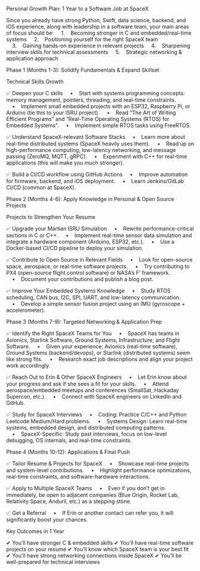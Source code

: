 Personal Growth Plan: 1 Year to a Software Job at SpaceX

Since you already have strong Python, Swift, data science, backend, and iOS experience, along with leadership in a software team, your main areas of focus should be:
    1.    Becoming stronger in C and embedded/real-time systems
    2.    Positioning yourself for the right SpaceX team
    3.    Gaining hands-on experience in relevant projects
    4.    Sharpening interview skills for technical assessments
    5.    Strategic networking & application approach

Phase 1 (Months 1-3): Solidify Fundamentals & Expand Skillset

Technical Skills Growth

✅ Deepen your C skills
    •    Start with systems programming concepts: memory management, pointers, threading, and real-time constraints.
    •    Implement small embedded projects with an ESP32, Raspberry Pi, or Arduino (tie this to your ISRU project).
    •    Read “The Art of Writing Efficient Programs” and “Real-Time Operating Systems (RTOS) for Embedded Systems”.
    •    Implement simple RTOS tasks using FreeRTOS.

✅ Understand SpaceX-relevant Software Stacks
    •    Learn more about real-time distributed systems (SpaceX heavily uses them).
    •    Read up on high-performance computing, low-latency networking, and message passing (ZeroMQ, MQTT, gRPC).
    •    Experiment with C++ for real-time applications (this will make you much stronger).

✅ Build a CI/CD workflow using GitHub Actions
    •    Improve automation for firmware, backend, and iOS deployment.
    •    Learn Jenkins/GitLab CI/CD (common at SpaceX).

Phase 2 (Months 4-6): Apply Knowledge in Personal & Open Source Projects

Projects to Strengthen Your Resume

✅ Upgrade your Martian ISRU Simulation
    •    Rewrite performance-critical sections in C or C++.
    •    Implement real-time sensor data simulation and integrate a hardware component (Arduino, ESP32, etc.).
    •    Use a Docker-based CI/CD pipeline to deploy your simulation.

✅ Contribute to Open Source in Relevant Fields
    •    Look for open-source space, aerospace, or real-time software projects.
    •    Try contributing to PX4 (open-source flight control software) or NASA’s F’ framework.
    •    Document your contributions and publish a blog post.

✅ Improve Your Embedded Systems Knowledge
    •    Study RTOS scheduling, CAN bus, I2C, SPI, UART, and low-latency communication.
    •    Develop a simple sensor fusion project using an IMU (gyroscope + accelerometer).

Phase 3 (Months 7-9): Targeted Networking & Application Prep

✅ Identify the Right SpaceX Teams for You
    •    SpaceX has teams in Avionics, Starlink Software, Ground Systems, Infrastructure, and Flight Software.
    •    Given your experience, Avionics (real-time software), Ground Systems (backend/devops), or Starlink (distributed systems) seem like strong fits.
    •    Research exact job descriptions and align your project work accordingly.

✅ Reach Out to Erin & Other SpaceX Engineers
    •    Let Erin know about your progress and ask if she sees a fit for your skills.
    •    Attend aerospace/embedded meetups and conferences (SmallSat, Hackaday Supercon, etc.).
    •    Connect with SpaceX engineers on LinkedIn and GitHub.

✅ Study for SpaceX Interviews
    •    Coding: Practice C/C++ and Python Leetcode Medium/Hard problems.
    •    Systems Design: Learn real-time systems, embedded design, and distributed computing patterns.
    •    SpaceX-Specific: Study past interviews, focus on low-level debugging, OS internals, and real-time constraints.

Phase 4 (Months 10-12): Applications & Final Push

✅ Tailor Resume & Projects for SpaceX
    •    Showcase real-time projects and system-level contributions.
    •    Highlight performance optimizations, real-time constraints, and software-hardware interactions.

✅ Apply to Multiple SpaceX Teams
    •    Even if you don’t get in immediately, be open to adjacent companies (Blue Origin, Rocket Lab, Relativity Space, Anduril, etc.) as a stepping stone.

✅ Get a Referral
    •    If Erin or another contact can refer you, it will significantly boost your chances.

Key Outcomes in 1 Year

✔ You’ll have stronger C & embedded skills
✔ You’ll have real-time software projects on your resume
✔ You’ll know which SpaceX team is your best fit
✔ You’ll have strong networking connections inside SpaceX
✔ You’ll be well-prepared for technical interviews